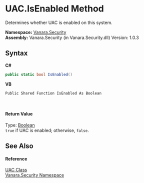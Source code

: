 # UAC.IsEnabled Method 
 

Determines whether UAC is enabled on this system.

**Namespace:**&nbsp;<a href="98006b63-7b60-ec3a-0702-cd4b721a0776">Vanara.Security</a><br />**Assembly:**&nbsp;Vanara.Security (in Vanara.Security.dll) Version: 1.0.3

## Syntax

**C#**<br />
``` C#
public static bool IsEnabled()
```

**VB**<br />
``` VB
Public Shared Function IsEnabled As Boolean
```

<br />

#### Return Value
Type: <a href="http://msdn2.microsoft.com/en-us/library/a28wyd50" target="_blank">Boolean</a><br />`true` if UAC is enabled; otherwise, `false`.

## See Also


#### Reference
<a href="e104bb52-391c-8ec2-2e3c-d939511c9dec">UAC Class</a><br /><a href="98006b63-7b60-ec3a-0702-cd4b721a0776">Vanara.Security Namespace</a><br />